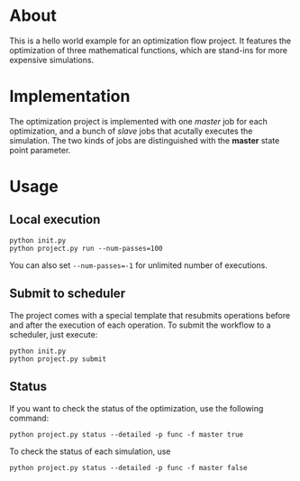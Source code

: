 # About

This is a hello world example for an optimization flow project.
It features the optimization of three mathematical functions, which are
stand-ins for more expensive simulations.

# Implementation

The optimization project is implemented with one *master* job for each optimization, and a bunch of *slave* jobs that acutally executes the simulation.
The two kinds of jobs are distinguished with the **master** state point parameter.

# Usage

## Local execution

```
python init.py
python project.py run --num-passes=100
```
You can also set `--num-passes=-1` for unlimited number of executions.


## Submit to scheduler

The project comes with a special template that resubmits operations before and after the execution of each operation.
To submit the workflow to a scheduler, just execute:
```
python init.py
python project.py submit
```

## Status

If you want to check the status of the optimization, use the following command:
```
python project.py status --detailed -p func -f master true
```
To check the status of each simulation, use
```
python project.py status --detailed -p func -f master false
```
